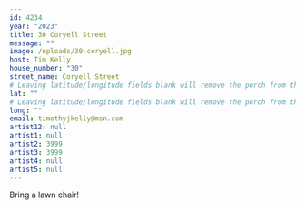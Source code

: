 ```yaml
---
id: 4234
year: "2023"
title: 30 Coryell Street
message: ""
image: /uploads/30-coryell.jpg
host: Tim Kelly
house_number: "30"
street_name: Coryell Street
# Leaving latitude/longitude fields blank will remove the porch from the Porchfest map.
lat: ""
# Leaving latitude/longitude fields blank will remove the porch from the Porchfest map.
long: ""
email: timothyjkelly@msn.com
artist12: null
artist1: null
artist2: 3999
artist3: 3999
artist4: null
artist5: null
---
```

B﻿ring a lawn chair!

